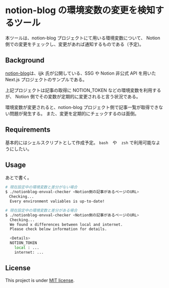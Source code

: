 # notion-blog の環境変数の変更を検知するツール

本ツールは、notion-blog プロジェクトにて用いる環境変数について、
Notion 側での変更をチェックし、変更があれば通知するものである（予定)。

## Background

[notion-blog](https://github.com/ijjk/notion-blog)は、ijjk 氏が公開している、SSG や Notion 非公式 API を用いた
Next.js プロジェクトのサンプルである。

上記プロジェクトは記事の取得に NOTION_TOKEN などの環境変数を利用するが、
Notion 側でその変数が定期的に変更されると言う状況である。

環境変数が変更されると、notion-blog プロジェクト側で記事一覧が取得できない問題が発生する。
また、変更を定期的にチェックするのは面倒。

## Requirements

基本的にはシェルスクリプトとして作成予定。
`bash`　や　`zsh` で利用可能なようにしたい。

## Usage

あとで書く。

```bash
# 現在設定中の環境変数と差分がない場合
$ ./notionblog-envval-checker <Notion側の記事があるページのURL>
　Checking...
  Every environment valiables is up-to-date!

# 現在設定中の環境変数と差分がある場合
$ ./notionblog-envval-checker <Notion側の記事があるページのURL>
  Checking...
  We found x differences between local and internet.
  Please check below information for details.

  <Details>
  NOTION_TOKEN
    local : ...
    internet: ...

```

## License

This project is under [MIT license](https://en.wikipedia.org/wiki/MIT_License).
